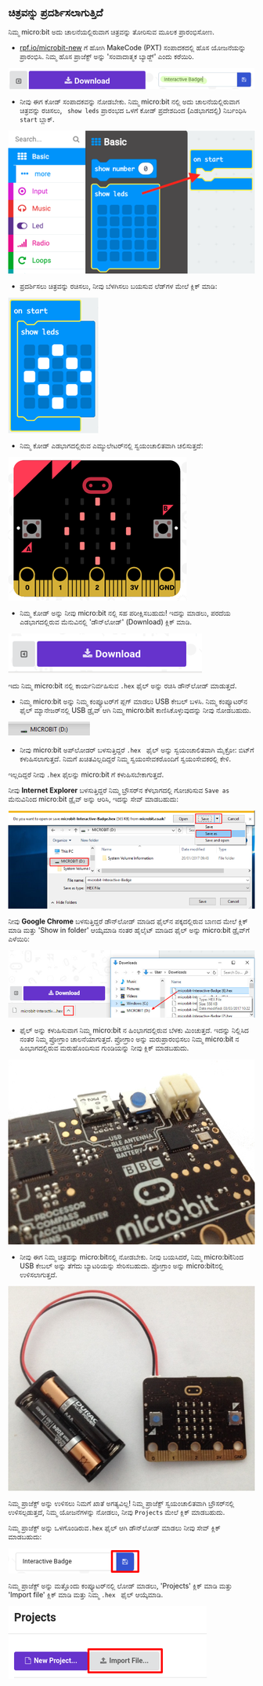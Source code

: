 ## ಚಿತ್ರವನ್ನು ಪ್ರದರ್ಶಿಸಲಾಗುತ್ತಿದೆ

ನಿಮ್ಮ micro:bit ಅದು ಚಾಲನೆಯಲ್ಲಿರುವಾಗ ಚಿತ್ರವನ್ನು ತೋರಿಸುವ ಮೂಲಕ ಪ್ರಾರಂಭಿಸೋಣ.

+ <a href="https://rpf.io/microbit-new" target="_blank">rpf.io/microbit-new</a> ಗೆ ಹೋಗಿ MakeCode (PXT) ಸಂಪಾದಕದಲ್ಲಿ ಹೊಸ ಯೋಜನೆಯನ್ನು ಪ್ರಾರಂಭಿಸಿ. ನಿಮ್ಮ ಹೊಸ ಪ್ರಾಜೆಕ್ಟ್ ಅನ್ನು 'ಸಂವಾದಾತ್ಮಕ ಬ್ಯಾಡ್ಜ್' ಎಂದು ಕರೆಯಿರಿ.

![ಸ್ಕ್ರೀನ್ ಶಾಟ್](images/badge-name.png)

+ ನೀವು ಈಗ ಕೋಡ್ ಸಂಪಾದಕವನ್ನು ನೋಡಬೇಕು. ನಿಮ್ಮ micro:bit ‌ನಲ್ಲಿ ಅದು ಚಾಲನೆಯಲ್ಲಿರುವಾಗ ಚಿತ್ರವನ್ನು ರಚಿಸಲು, ` show leds` ಪ್ರಾರಂಭದ ಒಳಗೆ ಕೋಡ್ ಪ್ರದೇಶದಿಂದ (ಎಡಭಾಗದಲ್ಲಿ) ನಿರ್ಬಂಧಿಸಿ `start` ಬ್ಲಾಕ್.

![ಸ್ಕ್ರೀನ್ ಶಾಟ್](images/badge-draw.png)

+ ಪ್ರದರ್ಶಿಸಲು ಚಿತ್ರವನ್ನು ರಚಿಸಲು, ನೀವು ಬೆಳಗಿಸಲು ಬಯಸುವ ಲೆಡ್‌ಗಳ ಮೇಲೆ ಕ್ಲಿಕ್ ಮಾಡಿ:

![ಸ್ಕ್ರೀನ್ ಶಾಟ್](images/badge-pattern.png)

+ ನಿಮ್ಮ ಕೋಡ್ ಎಡಭಾಗದಲ್ಲಿರುವ ಎಮ್ಯುಲೇಟರ್‌ನಲ್ಲಿ ಸ್ವಯಂಚಾಲಿತವಾಗಿ ಚಲಿಸುತ್ತದೆ:

![ಸ್ಕ್ರೀನ್ ಶಾಟ್](images/badge-emulator.png)

+ ನಿಮ್ಮ ಕೋಡ್ ಅನ್ನು ನೀವು micro:bit ನಲ್ಲಿ ಸಹ ಪರೀಕ್ಷಿಸಬಹುದು! ಇದನ್ನು ಮಾಡಲು, ಪರದೆಯ ಎಡಭಾಗದಲ್ಲಿರುವ ಮೆನುವಿನಲ್ಲಿ 'ಡೌನ್‌ಲೋಡ್' (Download) ಕ್ಲಿಕ್ ಮಾಡಿ.

![ಸ್ಕ್ರೀನ್ ಶಾಟ್](images/badge-download.png)

ಇದು ನಿಮ್ಮ micro:bit ನಲ್ಲಿ ಕಾರ್ಯನಿರ್ವಹಿಸುವ `.hex` ಫೈಲ್ ಅನ್ನು ರಚಿಸಿ ಡೌನ್‌ಲೋಡ್ ಮಾಡುತ್ತದೆ.

+ ನಿಮ್ಮ micro:bit ಅನ್ನು ನಿಮ್ಮ ಕಂಪ್ಯೂಟರ್‌ಗೆ ಪ್ಲಗ್ ಮಾಡಲು USB ಕೇಬಲ್ ಬಳಸಿ. ನಿಮ್ಮ ಕಂಪ್ಯೂಟರ್‌ನ ಫೈಲ್ ಮ್ಯಾನೇಜರ್‌ನಲ್ಲಿ USB ಡ್ರೈವ್ ಆಗಿ ನಿಮ್ಮ micro:bit ಕಾಣಿಸಿಕೊಳ್ಳುವುದನ್ನು ನೀವು ನೋಡಬಹುದು. 

![ಸ್ಕ್ರೀನ್ ಶಾಟ್](images/badge-drive.png)

+ ನೀವು micro:bit ಅಪ್‌ಲೋಡರ್ ಬಳಸುತ್ತಿದ್ದರೆ `.hex ` ಫೈಲ್ ಅನ್ನು ಸ್ವಯಂಚಾಲಿತವಾಗಿ ಮೈಕ್ರೋ: ಬಿಟ್‌ಗೆ ಕಳುಹಿಸಲಾಗುತ್ತದೆ. ನಿಮಗೆ ಖಚಿತವಿಲ್ಲದಿದ್ದರೆ ನಿಮ್ಮ ಸ್ವಯಂಸೇವಕರೊಂದಿಗೆ ಸ್ವಯಂಸೇವಕರಲ್ಲಿ ಕೇಳಿ. 

ಇಲ್ಲದಿದ್ದರೆ ನೀವು `.hex` ಫೈಲನ್ನು micro:bit ಗೆ ಕಳುಹಿಸಬೇಕಾಗುತ್ತದೆ.

ನೀವು **Internet Explorer** ಬಳಸುತ್ತಿದ್ದರೆ ನಿಮ್ಮ ಬ್ರೌಸರ್‌ನ ಕೆಳಭಾಗದಲ್ಲಿ ಗೋಚರಿಸುವ `Save as` ಮೆನುವಿನಿಂದ micro:bit ಡ್ರೈವ್ ಅನ್ನು ಆರಿಸಿ, ಇದನ್ನು ಸೇವ್ ಮಾಡಬಹುದು:

![ಸ್ಕ್ರೀನ್ ಶಾಟ್](images/badge-save-explorer.png)

ನೀವು **Google Chrome** ಬಳಸುತ್ತಿದ್ದರೆ ಡೌನ್‌ಲೋಡ್ ಮಾಡಿದ ಫೈಲ್‌ನ ಪಕ್ಕದಲ್ಲಿರುವ ಬಾಣದ ಮೇಲೆ ಕ್ಲಿಕ್ ಮಾಡಿ ಮತ್ತು 'Show in folder' ಆಯ್ಕೆಮಾಡಿ ನಂತರ ಹೈಲೈಟ್ ಮಾಡಿದ ಫೈಲ್ ಅನ್ನು micro:bit ಡ್ರೈವ್‌ಗೆ ಎಳೆಯಿರಿ:

![ಸ್ಕ್ರೀನ್ ಶಾಟ್](images/badge-save-chrome.png)

+ ಫೈಲ್ ಅನ್ನು ಕಳುಹಿಸುವಾಗ ನಿಮ್ಮ micro:bit ನ ಹಿಂಭಾಗದಲ್ಲಿರುವ ಬೆಳಕು ಮಿಂಚುತ್ತದೆ. ಇದನ್ನು ನಿಲ್ಲಿಸಿದ ನಂತರ ನಿಮ್ಮ ಪ್ರೋಗ್ರಾಂ ಚಾಲನೆಯಾಗುತ್ತದೆ. ಪ್ರೋಗ್ರಾಂ ಅನ್ನು ಮರುಪ್ರಾರಂಭಿಸಲು ನಿಮ್ಮ micro:bit ನ ಹಿಂಭಾಗದಲ್ಲಿರುವ ಮರುಹೊಂದಿಸುವ ಗುಂಡಿಯನ್ನು ನೀವು ಕ್ಲಿಕ್ ಮಾಡಬಹುದು.

![ಸ್ಕ್ರೀನ್ ಶಾಟ್](images/badge-reset.jpg)

+ ನೀವು ಈಗ ನಿಮ್ಮ ಚಿತ್ರವನ್ನು micro:bitನಲ್ಲಿ ನೋಡಬೇಕು. ನೀವು ಬಯಸಿದರೆ, ನಿಮ್ಮ micro:bitನಿಂದ USB ಕೇಬಲ್ ಅನ್ನು ತೆಗೆದು ಬ್ಯಾಟರಿಯನ್ನು ಸೇರಿಸಬಹುದು. ಪ್ರೋಗ್ರಾಂ ಅನ್ನು micro:bitನಲ್ಲಿ ಉಳಿಸಲಾಗುತ್ತದೆ.

![ಸ್ಕ್ರೀನ್ ಶಾಟ್](images/badge-battery.jpg)

ನಿಮ್ಮ ಪ್ರಾಜೆಕ್ಟ್ ಅನ್ನು ಉಳಿಸಲು ನಿಮಗೆ ಖಾತೆ ಅಗತ್ಯವಿಲ್ಲ! ನಿಮ್ಮ ಪ್ರಾಜೆಕ್ಟ್ ಸ್ವಯಂಚಾಲಿತವಾಗಿ ಬ್ರೌಸರ್‌ನಲ್ಲಿ ಉಳಿಸಲ್ಪಡುತ್ತದೆ, ನಿಮ್ಮ ಯೋಜನೆಗಳನ್ನು ನೋಡಲು, ನೀವು `Projects` ಮೇಲೆ ಕ್ಲಿಕ್ ಮಾಡಬಹುದು.

ನಿಮ್ಮ ಪ್ರಾಜೆಕ್ಟ್ ಅನ್ನು ಒಳಗೊಂಡಿರುವ`.hex` ಫೈಲ್ ಆಗಿ ಡೌನ್‌ಲೋಡ್ ಮಾಡಲು ನೀವು ಸೇವ್ ಕ್ಲಿಕ್ ಮಾಡಬಹುದು:

![ಸ್ಕ್ರೀನ್ ಶಾಟ್](images/badge-save.png)

ನಿಮ್ಮ ಪ್ರಾಜೆಕ್ಟ್ ಅನ್ನು ಮತ್ತೊಂದು ಕಂಪ್ಯೂಟರ್‌ನಲ್ಲಿ ಲೋಡ್ ಮಾಡಲು, 'Projects' ಕ್ಲಿಕ್ ಮಾಡಿ ಮತ್ತು 'Import file' ಕ್ಲಿಕ್ ಮಾಡಿ ಮತ್ತು ನಿಮ್ಮ `.hex ` ಫೈಲ್ ಆಯ್ಕೆಮಾಡಿ.

![ಸ್ಕ್ರೀನ್ ಶಾಟ್](images/badge-import.png)